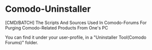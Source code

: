 # Comodo-Uninstaller
[CMD/BATCH] The Scripts And Sources Used In Comodo-Forums For Purging Comodo-Related Products From One's PC

You can find it under your user-profile, in a "Uninstaller Tool(Comodo Forums)" folder.